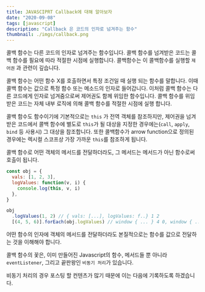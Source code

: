 ```yaml
---
title: JAVASCIPRT Callback에 대해 알아보자
date: "2020-09-08"
tags: [javascript]
description: "Callback 은 코드의 인자로 넘겨주는 함수"
thumbnail: ./imgs/callback.png
---
```


콜백 함수는 다른 코드의 인자로 넘겨주는 함수입니다. 콜백 함수를 넘겨받은 코드는 콜백 함수를 필요에 따라 적절한 시점에 실행합니다. 콜백함수는 이 콜백함수를 실행할 `제어권` 과 관련이 깊습니다.

콜백 함수는 어떤 함수 X를 호출하면서 특정 조건일 때 실행 되는 함수를 말합니다. 이때 콜백 함수는 값으로 특정 함수 또는 메소드의 인자로 들어갑니다. 이처럼 콜백 함수는 다른 코드에게 인자로 넘겨줌으로써 제어권도 함께 위임한 함수입니다. 콜백 함수를 위임받은 코드는 자체 내부 로직에 의해 콜백 함수를 적절한 시점에 실행 합니다.

콜백 함수도 함수이기에 기본적으로는 `this` 가 전역 객체를 참조하지만, 제어권을 넘겨받은 코드에서 콜백 함수에 별도로 `this`가 될 대상을 지정한 경우에는(`call`, `apply`, `bind` 등 사용시) 그 대상을 참조합니다. 또한 콜백함수가 arrow function으로 정의된 경우에는 렉시컬 스코프상 가장 가까운 `this`를 참조하게 됩니다.

콜백 함수로 어떤 객체의 메서드를 전달하더라도, 그 메서드는 메서드가 아닌 함수로써 호출이 됩니다.

```js
const obj = {
  vals: [1, 2, 3],
  logValues: function(v, i) {
    console.log(this, v, i)
  },
}

obj
  .logValues(1, 2) // { vals: [...], logValues: f..} 1 2
  [(4, 5, 6)].forEach(obj.logValues) // window { ... } 4 0, window { ... } 5 1, window { ... } 6 2
```

어떤 함수의 인자에 객체의 메서드를 전달하더라도 본질적으로는 함수를 값으로 전달하는 것을 이해해야 합니다.

콜백 함수의 꽃은, 이미 만들어진 Javascript의 함수, 메서드들 뿐 아니라 `eventListener`, 그리고 끝판왕인 `비동기 처리`가 있습니다.

비동기 처리의 경우 포스팅 할 컨텐츠가 많기 때문에 이는 다음에 기록하도록 하겠습니다.
